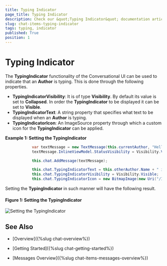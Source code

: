 ```yaml
---
title: Typing Indicator
page_title: Typing Indicator
description: Check our &quot;Typing Indicator&quot; documentation article for the RadChat {{ site.framework_name }} control.
slug: chat-items-typing-indicator
tags: typing, indicator
published: True
position: 1
---
```


# Typing Indicator

The __TypingIndicator__ functionality of the Conversational UI can be used to indicate that an __Author__ is typing. This is done through the following properties.

* __TypingIndicatorVisibility__: It is of type __Visibility__. By default its value is set to __Collapsed__. In order the __TypingIndicator__ to be displayed it can be set to __Visible__.
* __TypingIndicatorText__: A string property that specifies what text to be displayed when an __Author__ is typing.
* __TypingIndicatorIcon__: An ImageSource property through which a custom icon for the __TypingIndicator__ can be applied.

__Example 1: Setting the TypingIndicator__
```C#
			var textMessage = new TextMessage(this.currentAuthor, "Hello", "sent");
            textMessage.InlineViewModel.StatusVisibility = Visibility.Visible;

            this.chat.AddMessage(textMessage);

            this.chat.TypingIndicatorText = this.otherAuthor.Name + " is typing...";
            this.chat.TypingIndicatorVisibility = Visibility.Visible;
            this.chat.TypingIndicatorIcon = new BitmapImage(new Uri("/Images/PeterJohnson.jpeg", UriKind.RelativeOrAbsolute));
```

Setting the __TypingIndicator__ in such manner will have the following result.

#### __Figure 1: Setting the TypingIndicator__

![Setting the TypingIndicator](images/RadChat_Items_TypeIndicator_01.png)

## See Also

* [Overview]({%slug chat-overview%})

* [Getting Started]({%slug chat-getting-started%})

* [Messages Overview]({%slug chat-items-messages-overview%})